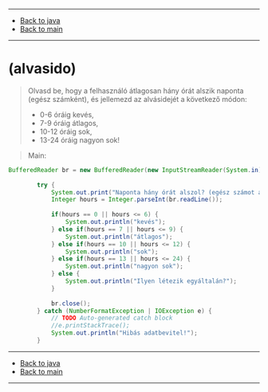 
---

- [Back to java](../java.md)
- [Back to main](../../../README.md)

---

# (alvasido)

> Olvasd be, hogy a felhasználó átlagosan hány órát alszik naponta 
> (egész számként), és jellemezd az alvásidejét a következő módon: 
> - 0-6 óráig kevés, 
> - 7-9 óráig átlagos, 
> - 10-12 óráig sok, 
> - 13-24 óráig nagyon sok!

> Main:

```java
BufferedReader br = new BufferedReader(new InputStreamReader(System.in));
		
		try {
			System.out.print("Naponta hány órát alszol? (egész számot adj meg): ");
			Integer hours = Integer.parseInt(br.readLine());
			
			if(hours == 0 || hours <= 6) {
				System.out.println("kevés");
			} else if(hours == 7 || hours <= 9) {
				System.out.println("átlagos");
			} else if(hours == 10 || hours <= 12) {
				System.out.println("sok");
			} else if(hours == 13 || hours <= 24) {
				System.out.println("nagyon sok");
			} else {
				System.out.println("Ilyen létezik egyáltalán?");
			}
			
			br.close();
		} catch (NumberFormatException | IOException e) {
			// TODO Auto-generated catch block
			//e.printStackTrace();
			System.out.println("Hibás adatbevitel!");
		}
```

---

- [Back to java](../java.md)
- [Back to main](../../../README.md)

---
